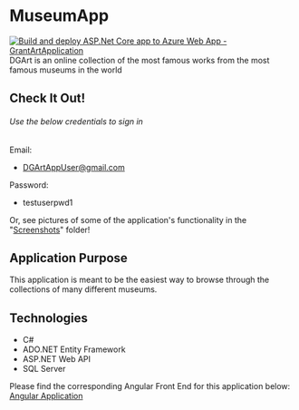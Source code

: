 # MuseumApp 
[![Build and deploy ASP.Net Core app to Azure Web App - GrantArtApplication](https://github.com/dannydjg16/MuseumApp/actions/workflows/master_grantartapplication.yml/badge.svg)](https://github.com/dannydjg16/MuseumApp/actions/workflows/master_grantartapplication.yml)
DGArt is an online collection of the most famous works from the most famous museums in the world

## Check It Out! 
###### Use the below credentials to sign in
Email: 
- DGArtAppUser@gmail.com 

Password: 
- testuserpwd1

Or, see pictures of some of the application's functionality in the "[Screenshots](https://github.com/dannydjg16/MuseumApp/tree/master/Screenshots)" folder!


 
## Application Purpose
This application is meant to be the easiest way to browse through the collections of many different museums.

## Technologies
- C#
- ADO.NET Entity Framework
- ASP.NET Web API
- SQL Server

Please find the corresponding Angular Front End for this application below: 
[Angular Application](https://github.com/dannydjg16/ArtApplication)
